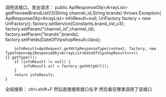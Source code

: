 调用该接口，发出请求：
public ApiResponseObj<ArrayList<DateOfVipshopResult>>  getPreviewBrandListV3(String channel_id,String brands) throws Exception{
        ApiResponseObj<ArrayList<DateOfVipshopResult>> infoResult=null;
        UrlFactory factory = new UrlFactory();
        factory.setService(Constants.brand_list_v3);
        factory.setParam("channel_id",channel_id);
        factory.setParam("brands",brands);
        factory.setFields(DateOfVipshopResult.class);

        infoResult=ApiRequest.getHttpResponseType(context, factory, new TypeToken<ApiResponseObj<ArrayList<DateOfVipshopResult>>>() {}.getType());
        if (infoResult != null) {
            infoResult.url = factory.getHttpUrl();
        }
        return infoResult;
    }

全局搜索： ctrl+shift+F
然后直接搜索接口名字
然后看在哪里调用了该接口